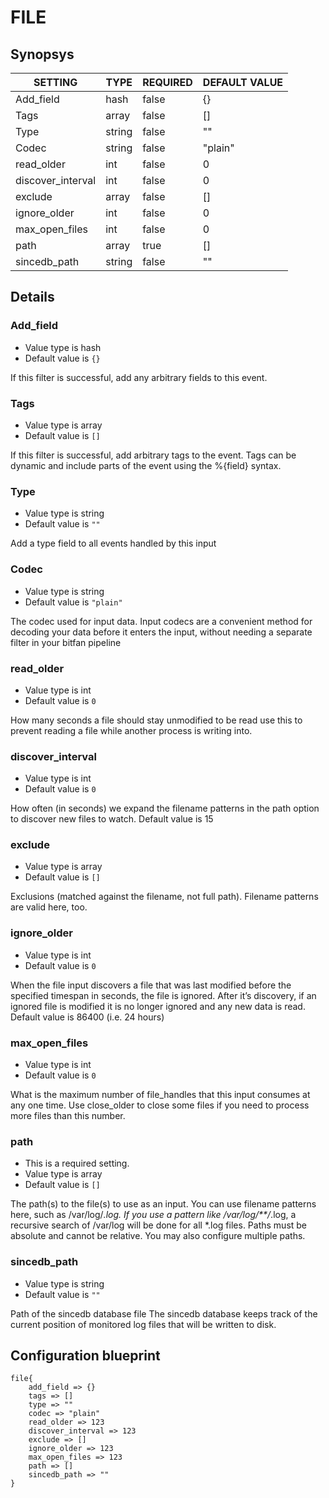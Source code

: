 # FILE


## Synopsys


|      SETTING      |  TYPE  | REQUIRED | DEFAULT VALUE |
|-------------------|--------|----------|---------------|
| Add_field         | hash   | false    | {}            |
| Tags              | array  | false    | []            |
| Type              | string | false    | ""            |
| Codec             | string | false    | "plain"       |
| read_older        | int    | false    |             0 |
| discover_interval | int    | false    |             0 |
| exclude           | array  | false    | []            |
| ignore_older      | int    | false    |             0 |
| max_open_files    | int    | false    |             0 |
| path              | array  | true     | []            |
| sincedb_path      | string | false    | ""            |


## Details

### Add_field
* Value type is hash
* Default value is `{}`

If this filter is successful, add any arbitrary fields to this event.

### Tags
* Value type is array
* Default value is `[]`

If this filter is successful, add arbitrary tags to the event. Tags can be dynamic
and include parts of the event using the %{field} syntax.

### Type
* Value type is string
* Default value is `""`

Add a type field to all events handled by this input

### Codec
* Value type is string
* Default value is `"plain"`

The codec used for input data. Input codecs are a convenient method for decoding
your data before it enters the input, without needing a separate filter in your bitfan pipeline

### read_older
* Value type is int
* Default value is `0`

How many seconds a file should stay unmodified to be read
use this to prevent reading a file while another process is writing into.

### discover_interval
* Value type is int
* Default value is `0`

How often (in seconds) we expand the filename patterns in the path option
to discover new files to watch. Default value is 15

### exclude
* Value type is array
* Default value is `[]`

Exclusions (matched against the filename, not full path).
Filename patterns are valid here, too.

### ignore_older
* Value type is int
* Default value is `0`

When the file input discovers a file that was last modified before the
specified timespan in seconds, the file is ignored.
After it’s discovery, if an ignored file is modified it is no longer ignored
and any new data is read.
Default value is 86400 (i.e. 24 hours)

### max_open_files
* Value type is int
* Default value is `0`

What is the maximum number of file_handles that this input consumes at any one time.
Use close_older to close some files if you need to process more files than this number.

### path
* This is a required setting.
* Value type is array
* Default value is `[]`

The path(s) to the file(s) to use as an input.
You can use filename patterns here, such as /var/log/*.log.
If you use a pattern like /var/log/**/*.log, a recursive search of /var/log
will be done for all *.log files.
Paths must be absolute and cannot be relative.
You may also configure multiple paths.

### sincedb_path
* Value type is string
* Default value is `""`

Path of the sincedb database file
The sincedb database keeps track of the current position of monitored
log files that will be written to disk.



## Configuration blueprint

```
file{
	add_field => {}
	tags => []
	type => ""
	codec => "plain"
	read_older => 123
	discover_interval => 123
	exclude => []
	ignore_older => 123
	max_open_files => 123
	path => []
	sincedb_path => ""
}
```
